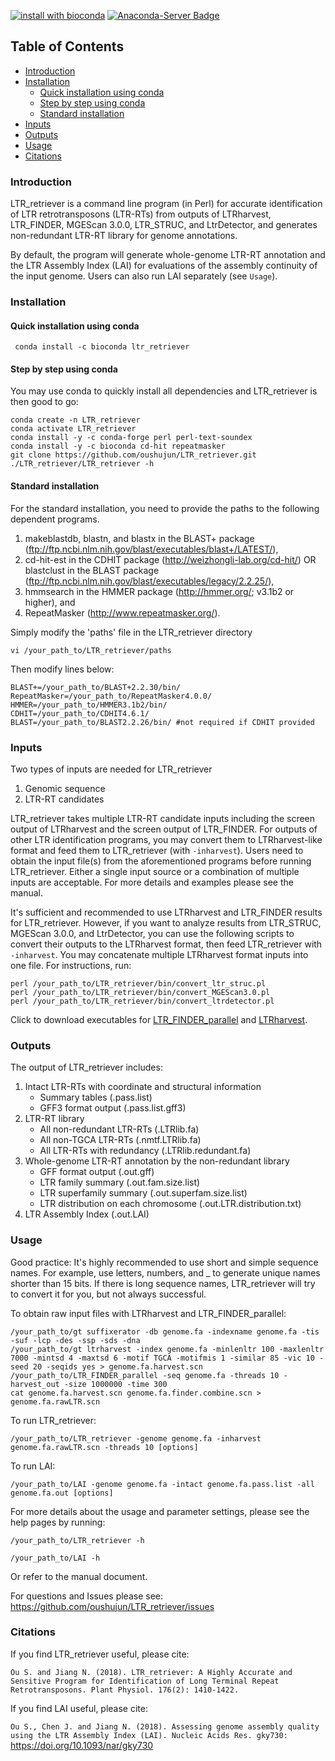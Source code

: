 [![install with bioconda](https://img.shields.io/badge/install%20with-bioconda-brightgreen.svg?style=flat)](http://bioconda.github.io/recipes/ltr_retriever/README.html) [![Anaconda-Server Badge](https://anaconda.org/bioconda/ltr_retriever/badges/license.svg)](https://anaconda.org/bioconda/emblmygff3)

## Table of Contents

   * [Introduction](#introduction)
   * [Installation](#installation)
      * [Quick installation using conda](#quick-installation-using-conda)
      * [Step by step using conda ](#step-by-step-using-conda)
      * [Standard installation](#standard-installation)
   * [Inputs](#inputs)
   * [Outputs](#outputs)
   * [Usage](#usage)
   * [Citations](#citations)



### Introduction

LTR_retriever is a command line program (in Perl) for accurate identification of LTR retrotransposons (LTR-RTs) from outputs of LTRharvest, LTR_FINDER, MGEScan 3.0.0, LTR_STRUC, and LtrDetector, and generates non-redundant LTR-RT library for genome annotations.

By default, the program will generate whole-genome LTR-RT annotation and the LTR Assembly Index (LAI) for evaluations of the assembly continuity of the input genome. Users can also run LAI separately (see `Usage`).


### Installation

#### Quick installation using conda 

     conda install -c bioconda ltr_retriever  

#### Step by step using conda 
You may use conda to quickly install all dependencies and LTR_retriever is then good to go:

	conda create -n LTR_retriever
	conda activate LTR_retriever
	conda install -y -c conda-forge perl perl-text-soundex
	conda install -y -c bioconda cd-hit repeatmasker
	git clone https://github.com/oushujun/LTR_retriever.git
	./LTR_retriever/LTR_retriever -h

#### Standard installation

For the standard installation, you need to provide the paths to the following dependent programs.
1. makeblastdb, blastn, and blastx in the BLAST+ package (ftp://ftp.ncbi.nlm.nih.gov/blast/executables/blast+/LATEST/),
2. cd-hit-est in the CDHIT package (http://weizhongli-lab.org/cd-hit/) OR 
   blastclust in the BLAST package (ftp://ftp.ncbi.nlm.nih.gov/blast/executables/legacy/2.2.25/),
3. hmmsearch in the HMMER package (http://hmmer.org/; v3.1b2 or higher), and
4. RepeatMasker (http://www.repeatmasker.org/).

Simply modify the 'paths' file in the LTR_retriever directory

	vi /your_path_to/LTR_retriever/paths

Then modify lines below:

	BLAST+=/your_path_to/BLAST+2.2.30/bin/
	RepeatMasker=/your_path_to/RepeatMasker4.0.0/
	HMMER=/your_path_to/HMMER3.1b2/bin/
	CDHIT=/your_path_to/CDHIT4.6.1/
	BLAST=/your_path_to/BLAST2.2.26/bin/ #not required if CDHIT provided


### Inputs 

Two types of inputs are needed for LTR_retriever
1. Genomic sequence
2. LTR-RT candidates

LTR_retriever takes multiple LTR-RT candidate inputs including the screen output of LTRharvest and the screen output of LTR_FINDER. For outputs of other LTR identification programs, you may convert them to LTRharvest-like format and feed them to LTR_retriever (with `-inharvest`). Users need to obtain the input file(s) from the aforementioned programs before running LTR_retriever. Either a single input source or a combination of multiple inputs are acceptable. For more details and examples please see the manual.

It's sufficient and recommended to use LTRharvest and LTR_FINDER results for LTR_retriever. However, if you want to analyze results from LTR_STRUC, MGEScan 3.0.0, and LtrDetector, you can use the following scripts to convert their outputs to the LTRharvest format, then feed LTR_retriever with `-inharvest`. You may concatenate multiple LTRharvest format inputs into one file. For instructions, run:

	perl /your_path_to/LTR_retriever/bin/convert_ltr_struc.pl
	perl /your_path_to/LTR_retriever/bin/convert_MGEScan3.0.pl
	perl /your_path_to/LTR_retriever/bin/convert_ltrdetector.pl

Click to download executables for [LTR_FINDER_parallel](https://github.com/oushujun/LTR_FINDER_parallel) and [LTRharvest](http://genometools.org/pub/binary_distributions/).


### Outputs 

The output of LTR_retriever includes:
1. Intact LTR-RTs with coordinate and structural information
	- Summary tables (.pass.list)
	- GFF3 format output (.pass.list.gff3)
2. LTR-RT library
	- All non-redundant LTR-RTs (.LTRlib.fa)
	- All non-TGCA LTR-RTs (.nmtf.LTRlib.fa)
	- All LTR-RTs with redundancy (.LTRlib.redundant.fa)
3. Whole-genome LTR-RT annotation by the non-redundant library
	- GFF format output (.out.gff)
	- LTR family summary (.out.fam.size.list)
	- LTR superfamily summary (.out.superfam.size.list)
	- LTR distribution on each chromosome (.out.LTR.distribution.txt)
4. LTR Assembly Index (.out.LAI)


### Usage 

Good practice: It's highly recommended to use short and simple sequence names. For example, use letters, numbers, and _ to generate unique names shorter than 15 bits. If there is long sequence names, LTR_retriever will try to convert it for you, but not always successful.

To obtain raw input files with LTRharvest and LTR_FINDER_parallel:

	/your_path_to/gt suffixerator -db genome.fa -indexname genome.fa -tis -suf -lcp -des -ssp -sds -dna
	/your_path_to/gt ltrharvest -index genome.fa -minlenltr 100 -maxlenltr 7000 -mintsd 4 -maxtsd 6 -motif TGCA -motifmis 1 -similar 85 -vic 10 -seed 20 -seqids yes > genome.fa.harvest.scn
	/your_path_to/LTR_FINDER_parallel -seq genome.fa -threads 10 -harvest_out -size 1000000 -time 300
	cat genome.fa.harvest.scn genome.fa.finder.combine.scn > genome.fa.rawLTR.scn

To run LTR_retriever:

	/your_path_to/LTR_retriever -genome genome.fa -inharvest genome.fa.rawLTR.scn -threads 10 [options]

To run LAI:

	/your_path_to/LAI -genome genome.fa -intact genome.fa.pass.list -all genome.fa.out [options]

For more details about the usage and parameter settings, please see the help pages by running:

	/your_path_to/LTR_retriever -h

	/your_path_to/LAI -h
	
Or refer to the manual document.


For questions and Issues please see: https://github.com/oushujun/LTR_retriever/issues


### Citations 

If you find LTR_retriever useful, please cite:

`Ou S. and Jiang N. (2018). LTR_retriever: A Highly Accurate and Sensitive Program for Identification of Long Terminal Repeat Retrotransposons. Plant Physiol. 176(2): 1410-1422.`

If you find LAI useful, please cite:

`Ou S., Chen J. and Jiang N. (2018). Assessing genome assembly quality using the LTR Assembly Index (LAI). Nucleic Acids Res. gky730:` https://doi.org/10.1093/nar/gky730

